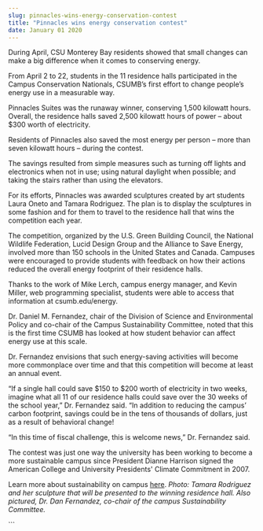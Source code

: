 ```yaml
---
slug: pinnacles-wins-energy-conservation-contest
title: "Pinnacles wins energy conservation contest"
date: January 01 2020
---
```


 
<p>
  During April, CSU Monterey Bay residents showed that small changes can make a
  big difference when it comes to conserving energy.
</p>
<p>
  From April 2 to 22, students in the 11 residence halls participated in the
  Campus Conservation Nationals, CSUMB’s first effort to change people’s energy
  use in a measurable way.
</p>
<p>
  Pinnacles Suites was the runaway winner, conserving 1,500 kilowatt hours.
  Overall, the residence halls saved 2,500 kilowatt hours of power – about $300
  worth of electricity.
</p>
<p>
  Residents of Pinnacles also saved the most energy per person – more than seven
  kilowatt hours – during the contest.
</p>
<p>
  The savings resulted from simple measures such as turning off lights and
  electronics when not in use; using natural daylight when possible; and taking
  the stairs rather than using the elevators.
</p>
<p>
  For its efforts, Pinnacles was awarded sculptures created by art students
  Laura Oneto and Tamara Rodriguez. The plan is to display the sculptures in
  some fashion and for them to travel to the residence hall that wins the
  competition each year.
</p>
<p>
  The competition, organized by the U.S. Green Building Council, the National
  Wildlife Federation, Lucid Design Group and the Alliance to Save Energy,
  involved more than 150 schools in the United States and Canada. Campuses were
  encouraged to provide students with feedback on how their actions reduced the
  overall energy footprint of their residence halls.
</p>
<p>
  Thanks to the work of Mike Lerch, campus energy manager, and Kevin Miller, web
  programming specialist, students were able to access that information at
  csumb.edu/energy.
</p>
<p>
  Dr. Daniel M. Fernandez, chair of the Division of Science and Environmental
  Policy and co-chair of the Campus Sustainability Committee, noted that this is
  the first time CSUMB has looked at how student behavior can affect energy use
  at this scale.
</p>
<p>
  Dr. Fernandez envisions that such energy-saving activities will become more
  commonplace over time and that this competition will become at least an annual
  event.
</p>
<p>
  “If a single hall could save $150 to $200 worth of electricity in two weeks,
  imagine what all 11 of our residence halls could save over the 30 weeks of the
  school year,” Dr. Fernandez said. “In addition to reducing the campus’ carbon
  footprint, savings could be in the tens of thousands of dollars, just as a
  result of behavioral change!
</p>
<p>
  “In this time of fiscal challenge, this is welcome news,” Dr. Fernandez said.
</p>
<p>
  The contest was just one way the university has been working to become a more
  sustainable campus since President Dianne Harrison signed the American College
  and University Presidents' Climate Commitment in 2007.
</p>
<p>
  Learn more about sustainability on campus
  <a href="https://csumb.edu/sustainability.">here</a>.
  <em
    >Photo: Tamara Rodriguez and her sculpture that will be presented to the
    winning residence hall. Also pictured, Dr. Dan Fernandez, co-chair of the
    campus Sustainability Committee.</em
  >
</p>
```
